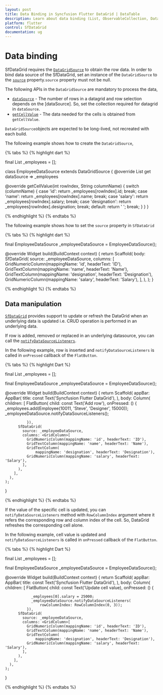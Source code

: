 ```yaml
---
layout: post
title: Data Binding in Syncfusion Flutter DataGrid | DataTable
description: Learn about data binding (List, ObservableCollection, DataTable and so on) support in Syncfusion Flutter DataGrid.
platform: flutter
control: SfDataGrid
documentation: ug
---
```


# Data binding 

SfDataGrid requires the [`DataGridSource`](https://pub.dev/documentation/syncfusion_flutter_datagrid/latest/datagrid/DataGridSource-class.html) to obtain the row data. In order to bind data source of the SfDataGrid, set an instance of the `DataGridSource` to the [`source`](https://pub.dev/documentation/syncfusion_flutter_datagrid/latest/datagrid/SfDataGrid/source.html) property.`source` property must not be null.

 The following APIs in the `DataGridSource` are mandatory to process the data,

 * [`dataSource`](https://pub.dev/documentation/syncfusion_flutter_datagrid/latest/datagrid/DataGridSource/dataSource.html) - The number of rows in a datagrid and row selection depends
 on the [dataSource]. So, set the collection required for datagrid in
`dataSource`.
* [`getCellValue`](https://pub.dev/documentation/syncfusion_flutter_charts/latest/charts/LegendRenderArgs/pointIndex.html) - The data needed for the cells is obtained from
`getCellValue`.

`DataGridSource`objects are expected to be long-lived, not recreated with each build.

The following example shows how to create the `DataGridSource`,

{% tabs %}
{% highlight dart %} 

final List<Employee> _employees = <Employee>[];

class EmployeeDataSource extends DataGridSource {
  @override
  List<Object> get dataSource => _employees
  
  @override
  getCellValue(int rowIndex, String columnName) {
    switch (columnName) {
      case 'id':
        return _employees[rowIndex].id;
        break;
      case 'name':
        return _employees[rowIndex].name;
        break;
      case 'salary':
        return _employees[rowIndex].salary;
        break;
      case 'designation':
        return _employees[rowIndex].designation;
        break;
      default:
        return ' ';
        break;
    }
  }
}

{% endhighlight %}
{% endtabs %}

The following example shows how to set the `source` property in `SfDataGrid`

{% tabs %}
{% highlight dart %}

final EmployeeDataSource _employeeDataSource = EmployeeDataSource();
  
@override
Widget build(BuildContext context) {
  return Scaffold(
    body: SfDataGrid(
      source: _employeeDataSource,
      columns: [
        GridNumericColumn(mappingName: 'id', headerText: 'ID'),
        GridTextColumn(mappingName: 'name', headerText: 'Name'),
        GridTextColumn(mappingName: 'designation', headerText: 'Designation'),
        GridNumericColumn(mappingName: 'salary', headerText: 'Salary'),
      ],
    ),
  );
}

{% endhighlight %}
{% endtabs %}

## Data manipulation 

[`SfDataGrid`](https://pub.dev/documentation/syncfusion_flutter_datagrid/latest/datagrid/SfDataGrid-class.html) provides support to update or refresh the DataGrid when an underlying data is updated i.e. CRUD operation is performed in an underlying data.

If row is added, removed or replaced in an underlying datasource, you can call the [`notifyDataSourceListeners`](https://pub.dev/documentation/syncfusion_flutter_datagrid/latest/datagrid/DataGridController/notifyDataSourceListeners.html). 

In the following example, row is inserted and `notifyDataSourceListeners` is called in `onPressed` callback of the `FlatButton`.

{% tabs %}
{% highlight Dart %} 
        
final List<Employee> _employees = <Employee>[];

final EmployeeDataSource _employeeDataSource = EmployeeDataSource();

@override
Widget build(BuildContext context) {
    return Scaffold(
      appBar: AppBar(
        title: const Text('Syncfusion Flutter DataGrid'),
      ),
      body: Column(
        children: [
          FlatButton(
              child: const Text('Add row'),
              onPressed: () {
                                _employees.add(Employee(10011, 'Steve', 'Designer', 15000));
                _employeeDataSource.notifyDataSourceListeners();

              }),
          SfDataGrid(
            source: _employeeDataSource,
            columns: <GridColumn>[
              GridNumericColumn(mappingName: 'id', headerText: 'ID'),
              GridTextColumn(mappingName: 'name', headerText: 'Name'),
              GridTextColumn(
                  mappingName: 'designation', headerText: 'Designation'),
              GridNumericColumn(mappingName: 'salary', headerText: 'Salary'),
            ],
          ),
        ],
      ),
    );
  }

{% endhighlight %}
{% endtabs %}

If the value of the specific cell is updated, you can `notifyDataSourceListeners` method with `RowColumnIndex` argument where it refers the corresponding row and column index of the cell. 
So, DataGrid refreshes the corresponding cell alone.

In the following example, cell value is updated and `notifyDataSourceListeners` is called in `onPressed` callback of the `FlatButton`.

{% tabs %}
{% highlight Dart %} 

final List<Employee> _employees = <Employee>[];

final EmployeeDataSource _employeeDataSource = EmployeeDataSource();

@override
Widget build(BuildContext context) {
  return Scaffold(
    appBar: AppBar(
      title: const Text('Syncfusion Flutter DataGrid'),
    ),
    body: Column(
      children: [
        FlatButton(
          child: const Text('Update cell value),
              onPressed: () {

                _employees[0].salary = 25000;
                _employeeDataSource.notifyDataSourceListeners(
                    rowColumnIndex: RowColumnIndex(0, 3));
              }),
          SfDataGrid(
            source: _employeeDataSource,
            columns: <GridColumn>[
              GridNumericColumn(mappingName: 'id', headerText: 'ID'),
              GridTextColumn(mappingName: 'name', headerText: 'Name'),
              GridTextColumn(
                  mappingName: 'designation', headerText: 'Designation'),
              GridNumericColumn(mappingName: 'salary', headerText: 'Salary'),
            ],
          ),
        ],
      ),
    );
  }

{% endhighlight %}
{% endtabs %}
